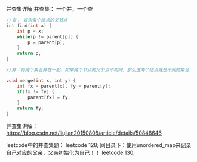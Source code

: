 
并查集详解
并查集： 一个并，一个查

```cpp
//查： 查询每个结点的父节点
int find(int x) {
    int p = x;
    while(p != parent[p]) {
        p = parent[p];
    }
    return p;
}

//并：将两个集合并在一起，如果两个节点的父节点不相同，那么这两个结点就是不同的集合

void merge(int x, int y) {
    int fx = parent[x], fy = parent[y];
    if(fx != fy) {
        parent[fx] = fy;
    }
    return fy;
}
```
并查集讲解：
https://blog.csdn.net/liujian20150808/article/details/50848646

leetcode中的并查集题：
leetcode 128;   同目录下：使用unordered_map来记录自己对应的父亲，父亲初始化为自己！！
leetcode 130; 